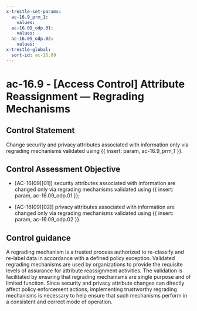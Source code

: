 ```yaml
---
x-trestle-set-params:
  ac-16.9_prm_1:
    values:
  ac-16.09_odp.01:
    values:
  ac-16.09_odp.02:
    values:
x-trestle-global:
  sort-id: ac-16.09
---
```


# ac-16.9 - \[Access Control\] Attribute Reassignment — Regrading Mechanisms

## Control Statement

Change security and privacy attributes associated with information only via regrading mechanisms validated using {{ insert: param, ac-16.9_prm_1 }}.

## Control Assessment Objective

- \[AC-16(09)[01]\] security attributes associated with information are changed only via regrading mechanisms validated using {{ insert: param, ac-16.09_odp.01 }};

- \[AC-16(09)[02]\] privacy attributes associated with information are changed only via regrading mechanisms validated using {{ insert: param, ac-16.09_odp.02 }}.

## Control guidance

A regrading mechanism is a trusted process authorized to re-classify and re-label data in accordance with a defined policy exception. Validated regrading mechanisms are used by organizations to provide the requisite levels of assurance for attribute reassignment activities. The validation is facilitated by ensuring that regrading mechanisms are single purpose and of limited function. Since security and privacy attribute changes can directly affect policy enforcement actions, implementing trustworthy regrading mechanisms is necessary to help ensure that such mechanisms perform in a consistent and correct mode of operation.
